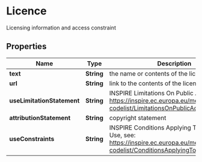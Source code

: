 

# Licence

Licensing information and access constraint

## Properties

| Name | Type | Description | Notes |
|------------ | ------------- | ------------- | -------------|
|**text** | **String** | the name or contents of the licence |  |
|**url** | **String** | link to the contents of the licence |  [optional] |
|**useLimitationStatement** | **String** | INSPIRE Limitations On Public Access, see: https://inspire.ec.europa.eu/metadata-codelist/LimitationsOnPublicAccess |  [optional] |
|**attributionStatement** | **String** | copyright statement |  [optional] |
|**useConstraints** | **String** | INSPIRE Conditions Applying To Access and Use, see: https://inspire.ec.europa.eu/metadata-codelist/ConditionsApplyingToAccessAndUse |  [optional] |



